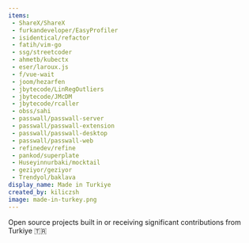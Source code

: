 ```yaml
---
items:
 - ShareX/ShareX
 - furkandeveloper/EasyProfiler
 - isidentical/refactor
 - fatih/vim-go
 - ssg/streetcoder
 - ahmetb/kubectx
 - eser/laroux.js
 - f/vue-wait
 - joom/hezarfen
 - jbytecode/LinRegOutliers
 - jbytecode/JMcDM
 - jbytecode/rcaller
 - obss/sahi
 - passwall/passwall-server
 - passwall/passwall-extension
 - passwall/passwall-desktop
 - passwall/passwall-web
 - refinedev/refine
 - pankod/superplate
 - Huseyinnurbaki/mocktail
 - geziyor/geziyor
 - Trendyol/baklava
display_name: Made in Turkiye
created_by: kiliczsh
image: made-in-turkey.png
---
```

Open source projects built in or receiving significant contributions from Turkiye :tr:

